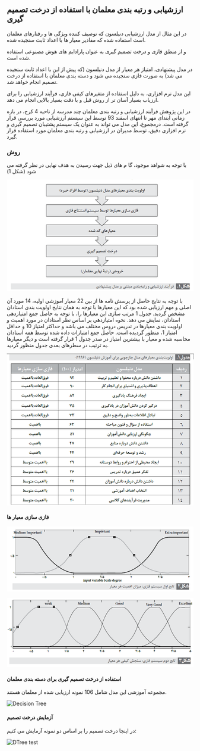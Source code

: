 
## ارزشیابی و رتبه بندی معلمان با استفاده از درخت تصمیم گیری

در این مثال از مدل ارزشیابی دنیلسون که توصیف کننده ویژگی ها و رفتارهای معلمان است استفاده شده که مقادیر معیار ها با اعداد ثابت سنجیده شده.

و از منطق فازی و درخت تصمیم گیری به عنوان پارادایم های هوش مصنوعی استفاده شده است.

در مدل پیشنهادی، امتیاز هر معیار از مدل دنیلسون (که پیش از این با اعداد ثابت سنجیده می شد) به صورت
فازی سنجیده می شود و دسته بندی معلمان با استفاده از درخت تصمیم انجام خواهد شد.

این مدل نرم افزاری، به دلیل استفاده از متغیرهای کیفی فازی، فرآیند ارزشیابی را برای ارزیاب بسیار آسان تر
از روش قبل و با دقت بسیار بالایی انجام می دهد.

در این پژوهش فرآیند ارزشیابی و رتبه بندی معلمان چند مدرسه از ناحیه 4 کرج، در بازه زمانی ابتدای مهر تا انتهای اسفند 93 توسط این سیستم ارزشیابی
مورد بررسی قرار گرفته است. درمجموع، این مدل می تواند به عنوان یک سیستم پشتیبان تصمیم گیری
و نرم افزاری دقیق، توسط مدیران در ارزشیابی و رتبه بندی معلمان مورد استفاده قرار گیرد.

### روش

با توجه به شواهد موجود، گا م های ذیل جهت رسیدن به هدف نهایی در نظر گرفته می شود (شکل 1)

![steps](steps.png)

با توجه به نتایج حاصل از پرسش نامه ها از بین 22 معیار آموزشی اولیه، 14 مورد آن اصلی
و مهم ارزیابی شده بود که این معیارها با توجه به همان نتایج اولویت بندی استادان مشخص گردید.
جدول 1 مرتب سازی این معیارها را، با توجه به حاصل جمع امتیازدهی استادان، نمایش می دهد. نحوه
امتیازدهی بر اساس نظر استادان در مورد اهمیت و اولویت بندی معیارها در تدریس دروس مختلف
می باشد و حداکثر امتیاز 10 و حداقل امتیاز 1، منظور گردیده است. حاصل جمع امتیازات داده شده
توسط همه استادان محاسبه شده و معیار با بیشترین امتیاز در صدر جدول 1 قرار گرفته است و دیگر
معیارها به ترتیب در سطرهای بعدی جدول منظور گردید.

![danielson](danielson.png)


#### فازی سازی معیار ها

![fuzzy1](fuzzy1.png)

![fuzzy2](fuzzy2.png)

#### استفاده از درخت تصمیم گیری برای دسته بندی معلمان

مجموعه آموزشی این مدل شامل 106 نمونه ارزیابی شده از معلمان هستند.

![Decision Tree](https://github.com/semnan-university-ai/machine-learning-class/raw/main/excersiecs/AtiKhosravani/10%20DT%20Example/Decision%20Tree.png)


#### آزمایش درخت تصمیم
در اینجا درخت تصمیم را بر اساس دو نمونه آزمایش می کنیم:

![DTree test](https://github.com/semnan-university-ai/machine-learning-class/raw/main/excersiecs/AtiKhosravani/10%20DT%20Example/DTree%20test.png)

